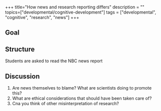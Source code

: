 +++
title="How news and research reporting differs"
description = ""
topics=["developmental/cognitive-development"]
tags = ["developmental", "cognitive", "research", "news"]
+++

## Goal


## Structure
Students are asked to read the NBC news report

## Discussion
1. Are news themselves to blame? What are scientists doing to promote this?
2. What are ethical considerations that should have been taken care of?
3. Cna you think of other misinterpretation of research?